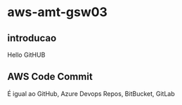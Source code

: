 # aws-amt-gsw03
## introducao
Hello GitHUB


## AWS Code Commit 
É igual ao GitHub, Azure Devops Repos, BitBucket, GitLab
